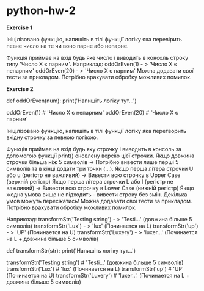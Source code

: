 # python-hw-2

**Exercise 1**

Ініцілізовано функцію, напишіть в тілі функції логіку яка
перевірить певне число на те чи воно парне або непарне.

Функція приймає на вхід будь яке число і виводить в консоль строку типу 'Число Х є парним'.
Наприклад:
   oddOrEven(1) - > 'Число Х є непарним'
   oddOrEven(20) - > 'Число Х є парним'
 Можна додавати свої тести за прикладом. Потрібно врахувати обробку можливих помилок.

**Exercise 2**

def oddOrEven(num):
    print('Напишіть логіку тут...')

oddOrEven(1) # 'Число Х є непарним'
oddOrEven(20) # 'Число Х є парним'

 Ініцілізовано функцію, напишіть в тілі функції логіку яка
 перетворить вхідну строчку за певною логікою.

 Функція приймає на вхід будь яку строчку і виводить в консоль за допомогою функції print()
  оновлену версію цієї строчки.
 Якщо довжина строчки більша ніж 5 символів -> Потрібно вивести лише перші 5 символів та в кінці додати три точки (...).
 Якщо перша літера строчки U або u (регістр не важливий) -> Вивести всю строчку в Upper Case (верхній регістр)
 Якщо перша літера строчки L або l (регістр не важливий) -> Вивести всю строчку в Lower Case (нижній регістр)
 Якщо жодна умова вище не підходить - вивести строку без змін.
 Декілька умов можуть пересікатись!
 Можна додавати свої тести за прикладом. Потрібно врахувати обробку можливих помилок.

 Наприклад:
   transformStr('Testing string') - > 'Testi...' (довжина більше 5 символів)
   transformStr('Lux') - > 'lux' (Починается на L)
   transformStr('up') - > 'UP' (Починается на U)
   transformStr('Luxery') - > 'luxer...' (Починается на L + довжина більше 5 символів)


def transformStr(str):
    print('Напишіть логіку тут...')

transformStr('Testing string') # 'Testi...' (довжина більше 5 символів)
transformStr('Lux') # 'lux' (Починается на L)
transformStr('up') # 'UP' (Починается на U)
transformStr('Luxery') # 'luxer...' (Починается на L + довжина більше 5 символів)

